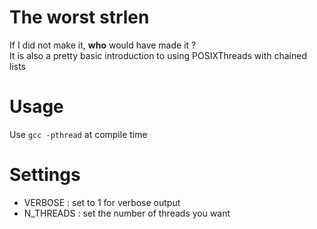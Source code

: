 # The worst strlen
If I did not make it, **who** would have made it ?<br>
It is also a pretty basic introduction to using POSIXThreads with chained lists
# Usage
Use `gcc -pthread` at compile time
# Settings
- VERBOSE   : set to 1 for verbose output
- N_THREADS : set the number of threads you want
